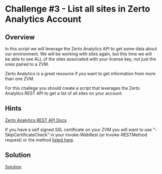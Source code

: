 # Challenge #3 - List all sites in Zerto Analytics Account

## Overview

In this script we will leverage the Zerto Analytics API to get some data about our environment. We will be working with sites again, but this time we will be able to see ALL of the sites associated with your license key, not just the ones paired to a ZVM.

Zerto Analytics is a great resource if you want to get information from more than one ZVM. 

For this challege you should create a script that leverages the Zerto Analytics REST API to get a list of all sites on your account.


## Hints

[Zerto Analytics REST API Docs](https://docs.api.zerto.com/index.html)

If you have a self signed SSL certificate on your ZVM you will want to use "-SkipCertificateCheck" in your Invoke-WebRest (or Invoke-RESTMethod request) or the method [listed here](https://github.com/Zerto-TA-Public/Script-Templates/blob/master/TIP-PoSH-Ignore-Self-Signed-SSL.ps1). 

## Solution

[Solution](https://github.com/Zerto-TA-Public/Script-Templates/blob/master/Template-REST-From-PoSH.ps1)
